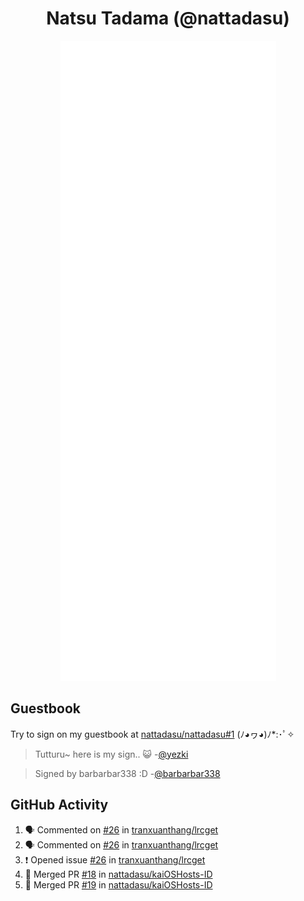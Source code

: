<div align="center">

# Natsu Tadama (@nattadasu)

![Github Metrics](github-metrics.svg)
</div>

## Guestbook

Try to sign on my guestbook at [nattadasu/nattadasu#1](https://github.com/nattadasu/nattadasu/issues/1) (ﾉ◕ヮ◕)ﾉ\*:･ﾟ✧

<!--START:guestbook-->
> Tutturu~  here is my sign.. :smiley_cat: 
> -[@yezki](https://github.com/yezki)

> Signed by barbarbar338 :D
> -[@barbarbar338](https://github.com/barbarbar338)
<!--END:guestbook-->

## GitHub Activity
<!--START_SECTION:activity-->
1. 🗣 Commented on [#26](https://github.com/tranxuanthang/lrcget/issues/26#issuecomment-1787651102) in [tranxuanthang/lrcget](https://github.com/tranxuanthang/lrcget)
2. 🗣 Commented on [#26](https://github.com/tranxuanthang/lrcget/issues/26#issuecomment-1784038457) in [tranxuanthang/lrcget](https://github.com/tranxuanthang/lrcget)
3. ❗ Opened issue [#26](https://github.com/tranxuanthang/lrcget/issues/26) in [tranxuanthang/lrcget](https://github.com/tranxuanthang/lrcget)
4. 🎉 Merged PR [#18](https://github.com/nattadasu/kaiOSHosts-ID/pull/18) in [nattadasu/kaiOSHosts-ID](https://github.com/nattadasu/kaiOSHosts-ID)
5. 🎉 Merged PR [#19](https://github.com/nattadasu/kaiOSHosts-ID/pull/19) in [nattadasu/kaiOSHosts-ID](https://github.com/nattadasu/kaiOSHosts-ID)
<!--END_SECTION:activity-->
